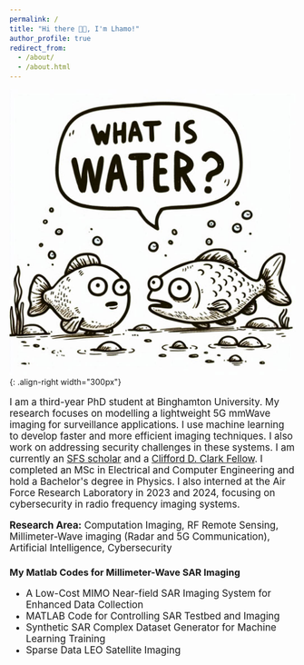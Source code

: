 ```yaml
---
permalink: /
title: "Hi there 👋😊, I'm Lhamo!"
author_profile: true
redirect_from: 
  - /about/
  - /about.html
---
```


![Always ask](/images/what_is_water.png){: .align-right width="300px"}

<p style="font-size: 17px;">
  I am a third-year PhD student at Binghamton University. My research focuses on modelling a lightweight 5G mmWave imaging for surveillance applications. I use machine learning to develop faster and more efficient imaging techniques. I also work on addressing security challenges in these systems.
  I am currently an <a href="https://sfs.opm.gov/">SFS scholar</a> and a <a href="https://www.binghamton.edu/grad-school/awards-honors/clark-fellowship.html">Clifford D. Clark Fellow</a>. I completed an MSc in Electrical and Computer Engineering and hold a Bachelor's degree in Physics. I also interned at the Air Force Research Laboratory in 2023 and 2024, focusing on cybersecurity in radio frequency imaging systems.
</p>

<p style="font-size: 17px;">
  <strong>Research Area:</strong> Computation Imaging, RF Remote Sensing, Millimeter-Wave imaging (Radar and 5G Communication), Artificial Intelligence, Cybersecurity
</p>

### My Matlab Codes for Millimeter-Wave SAR Imaging 

<ul style="font-size: 17px;">
  <li>A Low-Cost MIMO Near-field SAR Imaging System for Enhanced Data Collection</li>
  <li>MATLAB Code for Controlling SAR Testbed and Imaging</li>
  <li>Synthetic SAR Complex Dataset Generator for Machine Learning Training</li>
  <li>Sparse Data LEO Satellite Imaging</li>
</ul>

